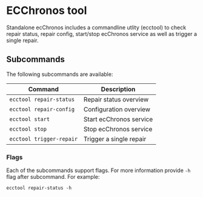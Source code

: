 # ECChronos tool

Standalone ecChronos includes a commandline utlity (ecctool) to check repair status, repair config, start/stop ecChronos service as well as trigger a single repair.

## Subcommands

The following subcommands are available:

| Command                                                           | Description                           |
|-------------------------------------------------------------------|---------------------------------------|
| `ecctool repair-status`                                           | Repair status overview                |
| `ecctool repair-config`                                           | Configuration overview                |
| `ecctool start`                                                   | Start ecChronos service               |
| `ecctool stop  `                                                  | Stop ecChronos service                |
| `ecctool trigger-repair`                                          | Trigger a single repair               |

### Flags

Each of the subcommands support flags. For more information provide `-h` flag after subcommand.
For example:

```
ecctool repair-status -h
```